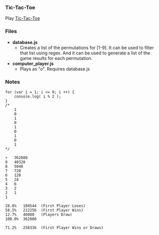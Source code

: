 ### Tic-Tac-Toe

Play [Tic-Tac-Toe](http://wrightben.com/tic-tac-toe/)



### Files
- **database.js**
	- Creates a list of the permutations for [1-9]. It can be used to filter that list using regex. And it can be used to generate a list of the game results for each permutation. 
- **computer_player.js**
	- Plays as "o". Requires database.js


### Notes

```
for (var i = 1; i <= 9; i ++) {
	console.log( i % 2 );
}
/*
	1
	0
	1
	0
	1
	0
	1
	0
	1
*/
```

```
÷	362880
9	40320
8	5040
7	720
6	120
5	24
4	6
3	2
2	1
1	
```

```
28.8%	104544	(First Player Loses)
58.5%	212256	(First Player Wins)
12.7%	46080	(Players Draw)
100.0%	362880

71.2%	258336	(First Player Wins or Draws)
```
